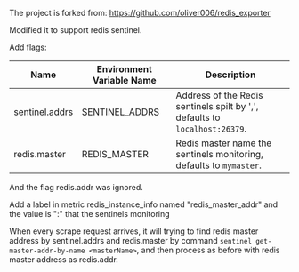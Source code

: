 The project is forked from: https://github.com/oliver006/redis_exporter

Modified it to support redis sentinel.

Add flags:

Name                   | Environment Variable Name            | Description
-----------------------|--------------------------------------|-----------------
sentinel.addrs             | SENTINEL_ADDRS                           | Address of the Redis sentinels spilt by ',', defaults to `localhost:26379`.
redis.master         | REDIS_MASTER                       | Redis master name the sentinels monitoring, defaults to `mymaster`.

And the flag redis.addr was ignored.

Add a label in metric redis_instance_info named "redis_master_addr" and the value is "<masterIp>:<masterPort>" that the sentinels monitoring

When every scrape request arrives, it will trying to find redis master address by sentinel.addrs and redis.master by command `sentinel get-master-addr-by-name <masterName>`, and then process as before with redis master address as redis.addr.
